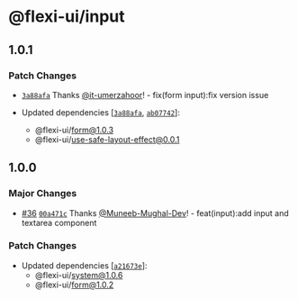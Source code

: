 # @flexi-ui/input

## 1.0.1

### Patch Changes

- [`3a88afa`](https://github.com/flexi-ui/flexi-ui/commit/3a88afa8b842798e2f6bee3871b3d119414a4364) Thanks [@it-umerzahoor](https://github.com/it-umerzahoor)! - fix(form input):fix version issue

- Updated dependencies [[`3a88afa`](https://github.com/flexi-ui/flexi-ui/commit/3a88afa8b842798e2f6bee3871b3d119414a4364), [`ab07742`](https://github.com/flexi-ui/flexi-ui/commit/ab07742c2d050bdea18d1f8c440e09171de451fb)]:
  - @flexi-ui/form@1.0.3
  - @flexi-ui/use-safe-layout-effect@0.0.1

## 1.0.0

### Major Changes

- [#36](https://github.com/flexi-ui/flexi-ui/pull/36) [`00a471c`](https://github.com/flexi-ui/flexi-ui/commit/00a471c11b74e53416f4d35d284b481c7ed02040) Thanks [@Muneeb-Mughal-Dev](https://github.com/Muneeb-Mughal-Dev)! - feat(input):add input and textarea component

### Patch Changes

- Updated dependencies [[`a21673e`](https://github.com/flexi-ui/flexi-ui/commit/a21673e7e5d4973342dd72db605004d058278bef)]:
  - @flexi-ui/system@1.0.6
  - @flexi-ui/form@1.0.2

